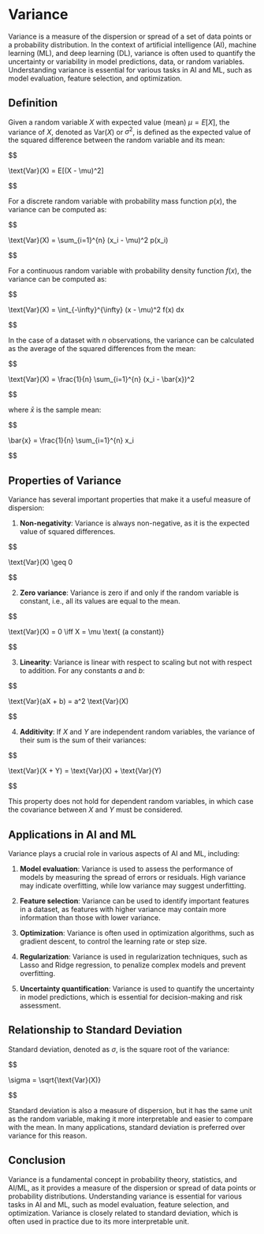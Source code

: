 # Variance

Variance is a measure of the dispersion or spread of a set of data points or a probability distribution. In the context of artificial intelligence (AI), machine learning (ML), and deep learning (DL), variance is often used to quantify the uncertainty or variability in model predictions, data, or random variables. Understanding variance is essential for various tasks in AI and ML, such as model evaluation, feature selection, and optimization.

## Definition

Given a random variable $X$ with expected value (mean) $\mu = E[X]$, the variance of $X$, denoted as $\text{Var}(X)$ or $\sigma^2$, is defined as the expected value of the squared difference between the random variable and its mean:


$$

\text{Var}(X) = E[(X - \mu)^2]

$$


For a discrete random variable with probability mass function $p(x)$, the variance can be computed as:


$$

\text{Var}(X) = \sum_{i=1}^{n} (x_i - \mu)^2 p(x_i)

$$


For a continuous random variable with probability density function $f(x)$, the variance can be computed as:


$$

\text{Var}(X) = \int_{-\infty}^{\infty} (x - \mu)^2 f(x) dx

$$


In the case of a dataset with $n$ observations, the variance can be calculated as the average of the squared differences from the mean:


$$

\text{Var}(X) = \frac{1}{n} \sum_{i=1}^{n} (x_i - \bar{x})^2

$$


where $\bar{x}$ is the sample mean:


$$

\bar{x} = \frac{1}{n} \sum_{i=1}^{n} x_i

$$


## Properties of Variance

Variance has several important properties that make it a useful measure of dispersion:

1. **Non-negativity**: Variance is always non-negative, as it is the expected value of squared differences.


$$

\text{Var}(X) \geq 0

$$


2. **Zero variance**: Variance is zero if and only if the random variable is constant, i.e., all its values are equal to the mean.


$$

\text{Var}(X) = 0 \iff X = \mu \text{ (a constant)}

$$


3. **Linearity**: Variance is linear with respect to scaling but not with respect to addition. For any constants $a$ and $b$:


$$

\text{Var}(aX + b) = a^2 \text{Var}(X)

$$


4. **Additivity**: If $X$ and $Y$ are independent random variables, the variance of their sum is the sum of their variances:


$$

\text{Var}(X + Y) = \text{Var}(X) + \text{Var}(Y)

$$


This property does not hold for dependent random variables, in which case the covariance between $X$ and $Y$ must be considered.

## Applications in AI and ML

Variance plays a crucial role in various aspects of AI and ML, including:

1. **Model evaluation**: Variance is used to assess the performance of models by measuring the spread of errors or residuals. High variance may indicate overfitting, while low variance may suggest underfitting.

2. **Feature selection**: Variance can be used to identify important features in a dataset, as features with higher variance may contain more information than those with lower variance.

3. **Optimization**: Variance is often used in optimization algorithms, such as gradient descent, to control the learning rate or step size.

4. **Regularization**: Variance is used in regularization techniques, such as Lasso and Ridge regression, to penalize complex models and prevent overfitting.

5. **Uncertainty quantification**: Variance is used to quantify the uncertainty in model predictions, which is essential for decision-making and risk assessment.

## Relationship to Standard Deviation

Standard deviation, denoted as $\sigma$, is the square root of the variance:


$$

\sigma = \sqrt{\text{Var}(X)}

$$


Standard deviation is also a measure of dispersion, but it has the same unit as the random variable, making it more interpretable and easier to compare with the mean. In many applications, standard deviation is preferred over variance for this reason.

## Conclusion

Variance is a fundamental concept in probability theory, statistics, and AI/ML, as it provides a measure of the dispersion or spread of data points or probability distributions. Understanding variance is essential for various tasks in AI and ML, such as model evaluation, feature selection, and optimization. Variance is closely related to standard deviation, which is often used in practice due to its more interpretable unit.
